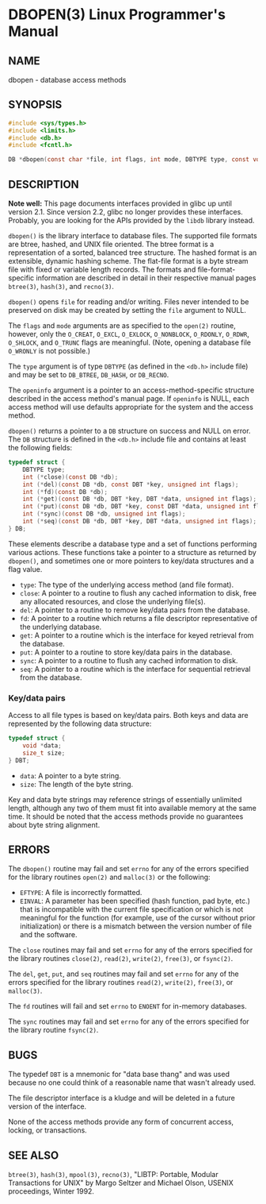 # DBOPEN(3) Linux Programmer's Manual
## NAME
dbopen - database access methods
## SYNOPSIS
```c
#include <sys/types.h>
#include <limits.h>
#include <db.h>
#include <fcntl.h>

DB *dbopen(const char *file, int flags, int mode, DBTYPE type, const void *openinfo);
```
## DESCRIPTION
**Note well:** This page documents interfaces provided in glibc up until version 2.1. Since version 2.2, glibc no longer provides these interfaces. Probably, you are looking for the APIs provided by the `libdb` library instead.

`dbopen()` is the library interface to database files. The supported file formats are btree, hashed, and UNIX file oriented. The btree format is a representation of a sorted, balanced tree structure. The hashed format is an extensible, dynamic hashing scheme. The flat-file format is a byte stream file with fixed or variable length records. The formats and file-format-specific information are described in detail in their respective manual pages `btree(3)`, `hash(3)`, and `recno(3)`.

`dbopen()` opens `file` for reading and/or writing. Files never intended to be preserved on disk may be created by setting the `file` argument to NULL.

The `flags` and `mode` arguments are as specified to the `open(2)` routine, however, only the `O_CREAT`, `O_EXCL`, `O_EXLOCK`, `O_NONBLOCK`, `O_RDONLY`, `O_RDWR`, `O_SHLOCK`, and `O_TRUNC` flags are meaningful. (Note, opening a database file `O_WRONLY` is not possible.)

The `type` argument is of type `DBTYPE` (as defined in the `<db.h>` include file) and may be set to `DB_BTREE`, `DB_HASH`, or `DB_RECNO`.

The `openinfo` argument is a pointer to an access-method-specific structure described in the access method's manual page. If `openinfo` is NULL, each access method will use defaults appropriate for the system and the access method.

`dbopen()` returns a pointer to a `DB` structure on success and NULL on error. The `DB` structure is defined in the `<db.h>` include file and contains at least the following fields:

```c
typedef struct {
    DBTYPE type;
    int (*close)(const DB *db);
    int (*del)(const DB *db, const DBT *key, unsigned int flags);
    int (*fd)(const DB *db);
    int (*get)(const DB *db, DBT *key, DBT *data, unsigned int flags);
    int (*put)(const DB *db, DBT *key, const DBT *data, unsigned int flags);
    int (*sync)(const DB *db, unsigned int flags);
    int (*seq)(const DB *db, DBT *key, DBT *data, unsigned int flags);
} DB;
```

These elements describe a database type and a set of functions performing various actions. These functions take a pointer to a structure as returned by `dbopen()`, and sometimes one or more pointers to key/data structures and a flag value.

- `type`: The type of the underlying access method (and file format).
- `close`: A pointer to a routine to flush any cached information to disk, free any allocated resources, and close the underlying file(s).
- `del`: A pointer to a routine to remove key/data pairs from the database.
- `fd`: A pointer to a routine which returns a file descriptor representative of the underlying database.
- `get`: A pointer to a routine which is the interface for keyed retrieval from the database.
- `put`: A pointer to a routine to store key/data pairs in the database.
- `sync`: A pointer to a routine to flush any cached information to disk.
- `seq`: A pointer to a routine which is the interface for sequential retrieval from the database.

### Key/data pairs
Access to all file types is based on key/data pairs. Both keys and data are represented by the following data structure:

```c
typedef struct {
    void *data;
    size_t size;
} DBT;
```

- `data`: A pointer to a byte string.
- `size`: The length of the byte string.

Key and data byte strings may reference strings of essentially unlimited length, although any two of them must fit into available memory at the same time. It should be noted that the access methods provide no guarantees about byte string alignment.

## ERRORS
The `dbopen()` routine may fail and set `errno` for any of the errors specified for the library routines `open(2)` and `malloc(3)` or the following:

- `EFTYPE`: A file is incorrectly formatted.
- `EINVAL`: A parameter has been specified (hash function, pad byte, etc.) that is incompatible with the current file specification or which is not meaningful for the function (for example, use of the cursor without prior initialization) or there is a mismatch between the version number of file and the software.

The `close` routines may fail and set `errno` for any of the errors specified for the library routines `close(2)`, `read(2)`, `write(2)`, `free(3)`, or `fsync(2)`.

The `del`, `get`, `put`, and `seq` routines may fail and set `errno` for any of the errors specified for the library routines `read(2)`, `write(2)`, `free(3)`, or `malloc(3)`.

The `fd` routines will fail and set `errno` to `ENOENT` for in-memory databases.

The `sync` routines may fail and set `errno` for any of the errors specified for the library routine `fsync(2)`.

## BUGS
The typedef `DBT` is a mnemonic for "data base thang" and was used because no one could think of a reasonable name that wasn't already used.

The file descriptor interface is a kludge and will be deleted in a future version of the interface.

None of the access methods provide any form of concurrent access, locking, or transactions.

## SEE ALSO
`btree(3)`, `hash(3)`, `mpool(3)`, `recno(3)`, "LIBTP: Portable, Modular Transactions for UNIX" by Margo Seltzer and Michael Olson, USENIX proceedings, Winter 1992.

